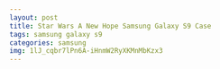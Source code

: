 ```yaml
---
layout: post
title: Star Wars A New Hope Samsung Galaxy S9 Case
tags: samsung galaxy s9
categories: samsung
img: 1lJ_cqbr7lPn6A-iHnmW2RyXKMnMbKzx3
---
```

